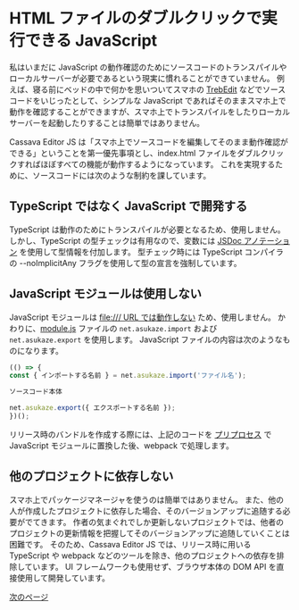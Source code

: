 # HTML ファイルのダブルクリックで実行できる JavaScript

私はいまだに JavaScript の動作確認のためにソースコードのトランスパイルやローカルサーバーが必要であるという現実に慣れることができていません。
例えば、寝る前にベッドの中で何かを思いついてスマホの [TrebEdit](https://play.google.com/store/apps/details?id=com.teejay.trebedit) などでソースコードをいじったとして、シンプルな JavaScript であればそのままスマホ上で動作を確認することができますが、スマホ上でトランスパイルをしたりローカルサーバーを起動したりすることは簡単ではありません。

Cassava Editor JS は「スマホ上でソースコードを編集してそのまま動作確認ができる」ということを第一優先事項とし、index.html ファイルをダブルクリックすればほぼすべての機能が動作するようになっています。
これを実現するために、ソースコードには次のような制約を課しています。

## TypeScript ではなく JavaScript で開発する

TypeScript は動作のためにトランスパイルが必要となるため、使用しません。
しかし、TypeScript の型チェックは有用なので、変数には [JSDoc アノテーション](https://www.typescriptlang.org/ja/docs/handbook/jsdoc-supported-types.html) を使用して型情報を付加します。
型チェック時には TypeScript コンパイラの --noImplicitAny フラグを使用して型の宣言を強制しています。

## JavaScript モジュールは使用しない

JavaScript モジュールは [file:/// URL では動作しない](https://developer.mozilla.org/ja/docs/Web/JavaScript/Guide/Modules#%E3%83%A2%E3%82%B8%E3%83%A5%E3%83%BC%E3%83%AB%E3%81%A8%E3%82%AF%E3%83%A9%E3%82%B7%E3%83%83%E3%82%AF%E3%82%B9%E3%82%AF%E3%83%AA%E3%83%97%E3%83%88%E3%81%A8%E3%81%AE%E3%81%9D%E3%81%AE%E4%BB%96%E3%81%AE%E9%81%95%E3%81%84) ため、使用しません。
かわりに、[module.js](../module.js) ファイルの `net.asukaze.import` および `net.asukaze.export` を使用します。
JavaScript ファイルの内容は次のようなものになります。

```javascript
(() => {
const { インポートする名前 } = net.asukaze.import('ファイル名');

ソースコード本体

net.asukaze.export({ エクスポートする名前 });
})();
```

リリース時のバンドルを作成する際には、上記のコードを [プリプロセス](../pack/toModule.pl) で JavaScript モジュールに置換した後、webpack で処理します。

## 他のプロジェクトに依存しない

スマホ上でパッケージマネージャを使うのは簡単ではありません。
また、他の人が作成したプロジェクトに依存した場合、そのバージョンアップに追随する必要がでてきます。
作者の気まぐれでしか更新しないプロジェクトでは、他者のプロジェクトの更新情報を把握してそのバージョンアップに追随していくことは困難です。
そのため、Cassava Editor JS では、リリース時に用いる TypeScript や webpack などのツールを除き、他のプロジェクトへの依存を排除しています。
UI フレームワークも使用せず、ブラウザ本体の DOM API を直接使用して開発しています。

[次のページ](2.grid.md)
